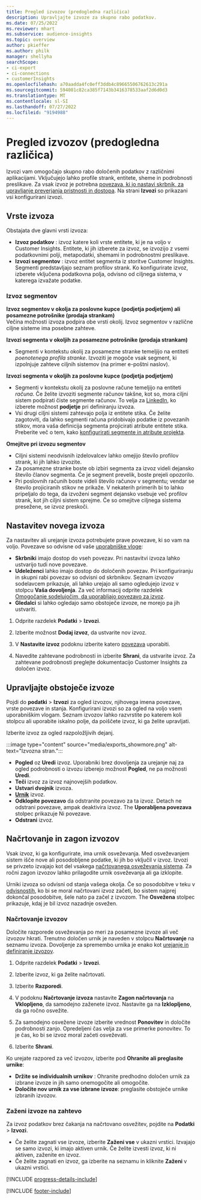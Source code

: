 ```yaml
---
title: Pregled izvozov (predogledna različica)
description: Upravljajte izvoze za skupno rabo podatkov.
ms.date: 07/25/2022
ms.reviewer: mhart
ms.subservice: audience-insights
ms.topic: overview
author: pkieffer
ms.author: philk
manager: shellyha
searchScope:
- ci-export
- ci-connections
- customerInsights
ms.openlocfilehash: a70aadda4fc0eff3ddb4c89665506762613c291a
ms.sourcegitcommit: 594081c82ca385f7143b3416378533aaf2d6d0d3
ms.translationtype: MT
ms.contentlocale: sl-SI
ms.lasthandoff: 07/27/2022
ms.locfileid: "9194988"
---
```

# <a name="exports-preview-overview"></a>Pregled izvozov (predogledna različica)

 Izvozi vam omogočajo skupno rabo določenih podatkov z različnimi aplikacijami. Vključujejo lahko profile strank, entitete, sheme in podrobnosti preslikave. Za vsak izvoz je potrebna [povezava, ki jo nastavi skrbnik, za upravljanje preverjanja pristnosti in dostopa](connections.md). Na strani **Izvozi** so prikazani vsi konfigurirani izvozi.

## <a name="export-types"></a>Vrste izvoza

Obstajata dve glavni vrsti izvoza:  

- **Izvoz podatkov** : izvoz katere koli vrste entitete, ki je na voljo v Customer Insights. Entitete, ki jih izberete za izvoz, se izvozijo z vsemi podatkovnimi polji, metapodatki, shemami in podrobnostmi preslikave.
- **Izvozi segmentov** : izvoz entitet segmenta iz storitve Customer Insights. Segmenti predstavljajo seznam profilov strank. Ko konfigurirate izvoz, izberete vključena podatkovna polja, odvisno od ciljnega sistema, v katerega izvažate podatke.

### <a name="export-segments"></a>Izvoz segmentov

**Izvoz segmentov v okolja za poslovne kupce (podjetja podjetjem) ali posamezne potrošnike (prodaja strankam)**  
Večina možnosti izvoza podpira obe vrsti okolij. Izvoz segmentov v različne ciljne sisteme ima posebne zahteve. 

**Izvozi segmenta v okoljih za posamezne potrošnike (prodaja strankam)**  
- Segmenti v kontekstu okolij za posamezne stranke temeljijo na entiteti *poenotenega profila stranke*. Izvoziti je mogoče vsak segment, ki izpolnjuje zahteve ciljnih sistemov (na primer e-poštni naslov).

**Izvozi segmenta v okoljih za poslovne kupce (podjetja podjetjem)**  
- Segmenti v kontekstu okolij za poslovne račune temeljijo na entiteti *računa*. Če želite izvoziti segmente računov takšne, kot so, mora ciljni sistem podpirati čiste segmente računov. To velja za [LinkedIn](export-linkedin-ads.md), ko izberete možnost **podjetje** pri definiranju izvoza.
- Vsi drugi ciljni sistemi zahtevajo polja iz entitete stika. Če želite zagotoviti, da lahko segmenti računa pridobivajo podatke iz povezanih stikov, mora vaša definicija segmenta projicirati atribute entitete stika. Preberite več o tem, kako [konfigurirati segmente in atribute projekta](segment-builder.md).

**Omejitve pri izvozu segmentov**  
- Ciljni sistemi neodvisnih izdelovalcev lahko omejijo število profilov strank, ki jih lahko izvozite. 
- Za posamezne stranke boste ob izbiri segmenta za izvoz videli dejansko število članov segmenta. Če je segment prevelik, boste prejeli opozorilo. 
- Pri poslovnih računih boste videli število računov v segmentu; vendar se število projiciranih stikov ne prikaže. V nekaterih primerih bi to lahko pripeljalo do tega, da izvoženi segment dejansko vsebuje več profilov strank, kot jih ciljni sistem sprejme. Če so omejitve ciljnega sistema presežene, se izvoz preskoči.

## <a name="set-up-a-new-export"></a>Nastavitev novega izvoza

Za nastavitev ali urejanje izvoza potrebujete prave povezave, ki so vam na voljo. Povezave so odvisne od vaše [uporabniške vloge](permissions.md):
- **Skrbniki** imajo dostop do vseh povezav. Pri nastavitvi izvoza lahko ustvarijo tudi nove povezave.
- **Udeleženci** lahko imajo dostop do določenih povezav. Pri konfiguriranju in skupni rabi povezav so odvisni od skrbnikov. Seznam izvozov sodelavcem prikazuje, ali lahko urejajo ali samo ogledujejo izvoz v stolpcu **Vaša dovoljenja**. Za več informacij odprite razdelek [Omogočanje sodelujočim, da uporabljajo povezavo za izvoz](connections.md#allow-contributors-to-use-a-connection-for-exports).
- **Gledalci** si lahko ogledajo samo obstoječe izvoze, ne morejo pa jih ustvariti.

1. Odprite razdelek **Podatki** > **Izvozi**.

1. Izberite možnost **Dodaj izvoz**, da ustvarite nov izvoz.

1. V **Nastavite izvoz** podoknu izberite katero [povezava](connections.md) uporabiti.

1. Navedite zahtevane podrobnosti in izberite **Shrani**, da ustvarite izvoz. Za zahtevane podrobnosti preglejte dokumentacijo Customer Insights za določen izvoz.

## <a name="manage-existing-exports"></a>Upravljajte obstoječe izvoze

Pojdi do **podatki** > **Izvozi** za ogled izvozov, njihovega imena povezave, vrste povezave in stanja. Konfigurirani izvozi so za ogled na voljo vsem uporabniškim vlogam. Seznam izvozov lahko razvrstite po katerem koli stolpcu ali uporabite iskalno polje, da poiščete izvoz, ki ga želite upravljati.

Izberite izvoz za ogled razpoložljivih dejanj.

:::image type="content" source="media/exports_showmore.png" alt-text="Izvozna stran.":::

- **Pogled** oz **Uredi** izvoz. Uporabniki brez dovoljenja za urejanje naj za ogled podrobnosti o izvozu izberejo možnost **Pogled**, ne pa možnosti **Uredi**.
- **Teči** izvoz za izvoz najnovejših podatkov.
- **Ustvari dvojnik** izvoza.
- **[Urnik](#schedule-and-run-exports)** izvoz.
- **Odklopite povezavo** da odstranite povezavo za ta izvoz. Detach ne odstrani povezave, ampak deaktivira izvoz. The **Uporabljena povezava** stolpec prikazuje Ni povezave.
- **Odstrani** izvoz.

## <a name="schedule-and-run-exports"></a>Načrtovanje in zagon izvozov

Vsak izvoz, ki ga konfigurirate, ima urnik osveževanja. Med osveževanjem sistem išče nove ali posodobljene podatke, ki jih bo vključil v izvoz. Izvozi se privzeto izvajajo kot del vsakega [načrtovanega osveževanja sistema](system.md#schedule-tab). Za ročni zagon izvozov lahko prilagodite urnik osveževanja ali ga izklopite.

Urniki izvoza so odvisni od stanja vašega okolja. Če so posodobitve v teku v [odvisnostih](system.md#refresh-processes), ko bi se moral načrtovani izvoz začeti, bo sistem najprej dokončal posodobitve, šele nato pa začel z izvozom. The **Osvežena** stolpec prikazuje, kdaj je bil izvoz nazadnje osvežen.

### <a name="schedule-exports"></a>Načrtovanje izvozov

Določite razporede osveževanja po meri za posamezne izvoze ali več izvozov hkrati. Trenutno določen urnik je naveden v stolpcu **Načrtovanje** na seznamu izvoza. Dovoljenje za spremembo urnika je enako kot [urejanje in definiranje izvozov](export-destinations.md#set-up-a-new-export).

1. Odprite razdelek **Podatki** > **Izvozi**.

1. Izberite izvoz, ki ga želite načrtovati.

1. Izberite **Razporedi**.

1. V podoknu **Načrtovanje izvoza** nastavite **Zagon načrtovanja** na **Vklopljeno**, da samodejno zaženete izvoz. Nastavite ga na **Izklopljeno**, da ga ročno osvežite.

1. Za samodejno osvežene izvoze izberite vrednost **Ponovitev** in določite podrobnosti zanjo. Opredeljeni čas velja za vse primerke ponovitev. To je čas, ko bi se izvoz moral začeti osveževati.

1. Izberite **Shrani**.

Ko urejate razpored za več izvozov, izberite pod **Ohranite ali preglasite urnike**:

- **Držite se individualnih urnikov** : Ohranite predhodno določen urnik za izbrane izvoze in jih samo onemogočite ali omogočite.
- **Določite nov urnik za vse izbrane izvoze**: preglasite obstoječe urnike izbranih izvozov.

### <a name="run-exports-on-demand"></a>Zaženi izvoze na zahtevo

Za izvoz podatkov brez čakanja na načrtovano osvežitev, pojdite na **Podatki** > **Izvozi**.

- Če želite zagnati vse izvoze, izberite **Zaženi vse** v ukazni vrstici. Izvajajo se samo izvozi, ki imajo aktiven urnik. Če želite izvesti izvoz, ki ni aktiven, zaženite en izvoz.
- Če želite zagnati en izvoz, ga izberite na seznamu in kliknite **Zaženi** v ukazni vrstici.

[!INCLUDE [progress-details-include](includes/progress-details-pane.md)]


[!INCLUDE [footer-include](includes/footer-banner.md)]
